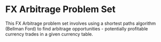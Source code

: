 FX Arbitrage Problem Set
====================

This FX Arbitrage problem set involves using a shortest paths algorithm (Bellman Ford) to find arbitrage opportunities - potentially profitable currency trades in a given currency table.